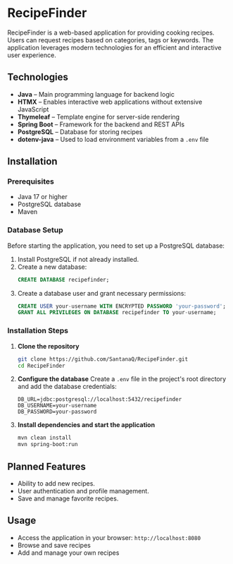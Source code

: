 # RecipeFinder

RecipeFinder is a web-based application for providing cooking recipes. Users can request recipes based on categories, tags or keywords. The application leverages modern technologies for an efficient and interactive user experience.

## Technologies
- **Java** – Main programming language for backend logic
- **HTMX** – Enables interactive web applications without extensive JavaScript
- **Thymeleaf** – Template engine for server-side rendering
- **Spring Boot** – Framework for the backend and REST APIs
- **PostgreSQL** – Database for storing recipes
- **dotenv-java** – Used to load environment variables from a `.env` file

## Installation
### Prerequisites
- Java 17 or higher
- PostgreSQL database
- Maven

### Database Setup
Before starting the application, you need to set up a PostgreSQL database:
1. Install PostgreSQL if not already installed.
2. Create a new database:
   ```sql
   CREATE DATABASE recipefinder;
   ```
3. Create a database user and grant necessary permissions:
   ```sql
   CREATE USER your-username WITH ENCRYPTED PASSWORD 'your-password';
   GRANT ALL PRIVILEGES ON DATABASE recipefinder TO your-username;
   ```

### Installation Steps
1. **Clone the repository**
   ```bash
   git clone https://github.com/SantanaQ/RecipeFinder.git
   cd RecipeFinder
   ```
2. **Configure the database**
   Create a `.env` file in the project's root directory and add the database credentials:
   ```env
   DB_URL=jdbc:postgresql://localhost:5432/recipefinder
   DB_USERNAME=your-username
   DB_PASSWORD=your-password
   ```
3. **Install dependencies and start the application**
   ```bash
   mvn clean install
   mvn spring-boot:run
   ```

## Planned Features
- Ability to add new recipes.
- User authentication and profile management.
- Save and manage favorite recipes.

## Usage
- Access the application in your browser: `http://localhost:8080`
- Browse and save recipes
- Add and manage your own recipes
